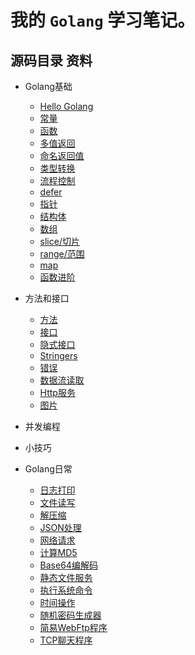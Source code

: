 # 我的 `Golang` 学习笔记。

## 源码目录 资料

- Golang基础
    + [Hello Golang](basic/L_hello.go)
    + [常量](basic/L_const.go)
    + [函数](basic/L_function.go)
    + [多值返回](basic/L_multiple-result.go)
    + [命名返回值](basic/L_named-results.go)
    + [类型转换](basic/L_type-convert.go)
    + [流程控制](basic/L_loop.go)
    + [defer](basic/L_defer.go)
    + [指针](basic/L_pointers.go)
    + [结构体](basic/L_struts.go)
    + [数组](basic/L_array.go)
    + [slice/切片](basic/L_slice.go)
    + [range/范围](basic/L_range.go)
    + [map](basic/L_map.go)
    + [函数进阶](basic/L_func_pro.go)
    
- 方法和接口
    + [方法](advanced/L_methods.go)
    + [接口](advanced/L_interface.go)
    + [隐式接口](advanced/L_interfaces-are-satisfied-implicitly.go)
    + [Stringers](advanced/L_stringers.go)
    + [错误](advanced/L_error.go)
    + [数据流读取](advanced/L_reader.go)
    + [Http服务](advanced/L_http.go)
    + [图片](advanced/L_image.go)
    
- 并发编程

- 小技巧
    

- Golang日常
    + [日志打印](often/L_log.go)
    + [文件读写](often/L_read-write.go)
    + [解压缩](often/L_zip.go)
    + [JSON处理](often/L_json.go)
    + [网络请求](often/L_request.go)
    + [计算MD5](often/L_md5.go)
    + [Base64编解码](often/L_base64.go)
    + [静态文件服务](often/L_static-server.go)
    + [执行系统命令](often/L_exec-cmd.go)
    + [时间操作](often/L_time.go)
    + [随机密码生成器](often/L_random-pwd.go)
    + [简易WebFtp程序](often/L_static-server.go)
    + [TCP聊天程序](often/L_tpc-chat.go)
  
